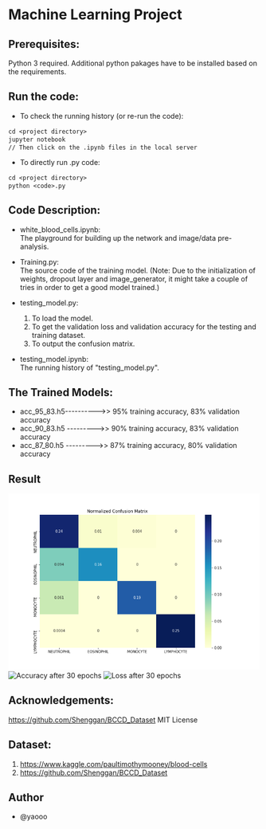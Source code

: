 # Machine Learning Project
## Prerequisites:
Python 3 required.
Additional python pakages have to be installed based on the requirements.


## Run the code:
* To check the running history (or re-run the code):
```
cd <project directory>
jupyter notebook 
// Then click on the .ipynb files in the local server
```

* To directly run .py code:
```
cd <project directory>
python <code>.py
```

## Code Description:
* white_blood_cells.ipynb: <br>
The playground for building up the network and image/data pre-analysis.

* Training.py: <br>
The source code of the training model. (Note: Due to the initialization of weights, dropout layer and image_generator, it might take a couple of tries in order to get a good model trained.)


* testing_model.py: <br>
  1. To load the model.
  2. To get the validation loss and validation accuracy for the testing and training dataset.
  3. To output the confusion matrix.

* testing_model.ipynb: <br>
The running history of "testing_model.py".


## The Trained Models:
* acc_95_83.h5---------->> 95% training accuracy, 83% validation accuracy
* acc_90_83.h5 --------->> 90% training accuracy, 83% validation accuracy
* acc_87_80.h5 --------->> 87% training accuracy, 80% validation accuracy


## Result
![Confusion matrix](Normalized_CM.png)
![Accuracy after 30 epochs](logs/network-1554001569/Accuracy.png)
![Loss after 30 epochs](logs/network-1554001569/Loss.png)

## Acknowledgements:
https://github.com/Shenggan/BCCD_Dataset MIT License


## Dataset:
1. https://www.kaggle.com/paultimothymooney/blood-cells
2. https://github.com/Shenggan/BCCD_Dataset


## Author
* @yaooo
